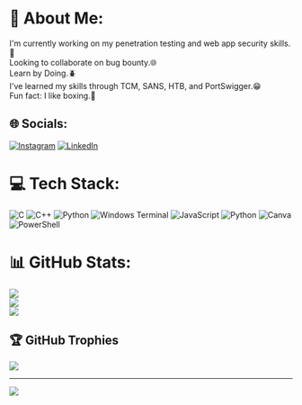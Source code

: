 # 💫 About Me:
I'm currently working on my penetration testing and web app security skills.🔭<br>Looking to collaborate on bug bounty.🌐<br>Learn by Doing.🪲<br>I've learned my skills through TCM, SANS, HTB, and PortSwigger.😁<br>Fun fact: I like boxing.🥊


## 🌐 Socials:
[![Instagram](https://img.shields.io/badge/Instagram-%23E4405F.svg?logo=Instagram&logoColor=white)](https://instagram.com/adroxz_1122) [![LinkedIn](https://img.shields.io/badge/LinkedIn-%230077B5.svg?logo=linkedin&logoColor=white)](https://linkedin.com/in/faraz-khan-8b0b28232) 

# 💻 Tech Stack:
![C](https://img.shields.io/badge/c-%2300599C.svg?style=for-the-badge&logo=c&logoColor=white) ![C++](https://img.shields.io/badge/c++-%2300599C.svg?style=for-the-badge&logo=c%2B%2B&logoColor=white) ![Python](https://img.shields.io/badge/python-3670A0?style=for-the-badge&logo=python&logoColor=ffdd54) ![Windows Terminal](https://img.shields.io/badge/Windows%20Terminal-%234D4D4D.svg?style=for-the-badge&logo=windows-terminal&logoColor=white) ![JavaScript](https://img.shields.io/badge/javascript-%23323330.svg?style=for-the-badge&logo=javascript&logoColor=%23F7DF1E) ![Python](https://img.shields.io/badge/python-3670A0?style=for-the-badge&logo=python&logoColor=ffdd54) ![Canva](https://img.shields.io/badge/Canva-%2300C4CC.svg?style=for-the-badge&logo=Canva&logoColor=white) ![PowerShell](https://img.shields.io/badge/PowerShell-%235391FE.svg?style=for-the-badge&logo=powershell&logoColor=white)
# 📊 GitHub Stats:
![](https://github-readme-stats.vercel.app/api?username=Adroxz1122&theme=dark&hide_border=false&include_all_commits=true&count_private=true)<br/>
![](https://nirzak-streak-stats.vercel.app/?user=Adroxz1122&theme=dark&hide_border=false)<br/>
![](https://github-readme-stats.vercel.app/api/top-langs/?username=Adroxz1122&theme=dark&hide_border=false&include_all_commits=true&count_private=true&layout=compact)

## 🏆 GitHub Trophies
![](https://github-profile-trophy.vercel.app/?username=Adroxz1122&theme=default&no-frame=false&no-bg=true&margin-w=4)

---
[![](https://visitcount.itsvg.in/api?id=Adroxz1122&icon=0&color=0)](https://visitcount.itsvg.in)

<!-- Proudly created with GPRM ( https://gprm.itsvg.in ) -->
